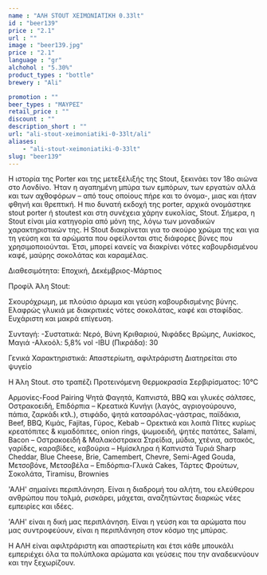 ```yaml
---
name : "ΑΛΗ STOUT ΧΕΙΜΩΝΙΑΤΙΚΗ 0.33lt"
id : "beer139"
price : "2.1"
url : ""
image : "beer139.jpg"
price : "2.1"
language : "gr"
alchohol : "5.30%"
product_types : "bottle"
brewery : "Ali"

promotion : ""
beer_types : "ΜΑΥΡΕΣ"
retail_price : ""
discount : ""
description_short : ""
url: "ali-stout-xeimoniatiki-0-33lt/ali"
aliases: 
    - "ali-stout-xeimoniatiki-0-33lt"
slug: "beer139"
---
```


Η ιστορία της Porter και της μετεξέλιξής της Stout, ξεκινάει τον 18ο αιώνα στο Λονδίνο. Ήταν η αγαπημένη μπύρα των εμπόρων, των εργατών αλλά και των αχθοφόρων – από τους οποίους πήρε και το όνομα-, μιας και ήταν φθηνή και θρεπτική.
Η πιο δυνατή εκδοχή της porter, αρχικά ονομάστηκε stout porter ή stoutest και στη συνέχεια χάρην ευκολίας, Stout. Σήμερα, η Stout είναι μία κατηγορία από μόνη της, λόγω των μοναδικών χαρακτηριστικών της.
Η Stout διακρίνεται για το σκούρο χρώμα της και για τη γεύση και τα αρώματα που οφείλονται στις διάφορες βύνες που χρησιμοποιούνται. Έτσι, μπορεί κανείς να διακρίνει νότες καβουρδισμένου καφέ, μαύρης σοκολάτας και καραμέλας.

Διαθεσιμότητα: Εποχική, Δεκέμβριος-Μάρτιος

Προφίλ Άλη Stout:

Σκουρόχρωμη, με πλούσιο άρωμα και γεύση καβουρδισμένης βύνης.
Ελαφρώς γλυκιά με διακριτικές νότες σοκολάτας, καφέ και σταφίδας. Ευχάριστη και μακρά επίγευση.

Συνταγή:
-Συστατικά: Νερό, Βύνη Κριθαριού, Νιφάδες Βρώμης, Λυκίσκος, Μαγιά
-Αλκοόλ: 5,8% vol
-IBU (Πικράδα): 30

Γενικά Χαρακτηριστικά:
Απαστερίωτη, αφιλτράριστη
Διατηρείται στο ψυγείο

Η Άλη Stout. στο τραπέζι
Προτεινόμενη Θερμοκρασία Σερβιρίσματος: 10°C

Αρμονίες-Food Pairing
Ψητά Φαγητά, Καπνιστά, BBQ και γλυκές σάλτσες, Οστρακοειδή, Επιδόρπια
– Κρεατικά
Κυνήγι (λαγός, αγριογούρουνο, πάπια, ζαρκάδι κτλ.), στιφάδο, ψητά κατσαρόλας-γάστρας, παϊδάκια, Beef, BBQ, Κιμάς, Fajitas, Γύρος, Kebab
– Ορεκτικά και λοιπά
Πίτες κυρίως κρεατόπιτες &amp; κιμαδόπιτες, onion rings, ψωμοειδή, ψητές πατάτες, Salami, Bacon
– Οστρακοειδή &amp; Μαλακόστρακα
Στρείδια, μύδια, χτένια, αστακός, γαρίδες, καραβίδες, καβούρια
– Ημίσκληρα ή Καπνιστά Τυριά
Sharp Cheddar, Blue Cheese, Brie, Camembert, Chevre, Semi-Aged Gouda, Μετσοβόνε, Μετσοβέλα
– Επιδόρπια-Γλυκά
Cakes, Τάρτες Φρούτων, Σοκολάτα, Tiramisu, Brownies

&#39;ΑΛΗ&#39; σημαίνει περιπλάνηση.
Είναι η διαδρομή του αλήτη, του ελεύθερου ανθρώπου που τολμά, ρισκάρει, μάχεται, αναζητώντας διαρκώς νέες εμπειρίες και ιδέες.

&#39;ΑΛΗ&#39; είναι η δική μας περιπλάνηση.
Είναι η γεύση και τα αρώματα που μας συντροφεύουν, είναι η περιπλάνηση στον κόσμο της μπύρας.



H ΑΛΗ είναι αφιλτράριστη και απαστερίωτη και έτσι κάθε μπουκάλι εμπεριέχει όλα τα πολύπλοκα αρώματα και γεύσεις που την αναδεικνύουν και την ξεχωρίζουν.